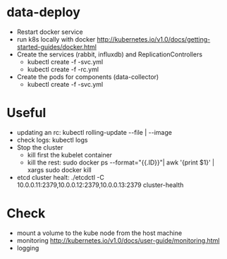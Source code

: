 # data-deploy


- Restart docker service
- run k8s locally with docker http://kubernetes.io/v1.0/docs/getting-started-guides/docker.html
- Create the services (rabbit, influxdb) and ReplicationControllers
    - kubectl create -f <name>-svc.yml
    - kubectl create -f <name>-rc.yml
- Create the pods for components (data-collector)
    - kubectl create -f <name>-svc.yml


# Useful

- updating an rc: kubectl rolling-update <rc-name> --file | --image
- check logs: kubectl logs <name>
- Stop the cluster
    - kill first the kubelet container
    - kill the rest: sudo docker ps --format="{{.ID}}"| awk '{print $1}' | xargs sudo docker kill
- etcd cluster healt: ./etcdctl -C 10.0.0.11:2379,10.0.0.12:2379,10.0.0.13:2379 cluster-health
# Check

- mount a volume to the kube node from the host machine
- monitoring http://kubernetes.io/v1.0/docs/user-guide/monitoring.html
- logging

